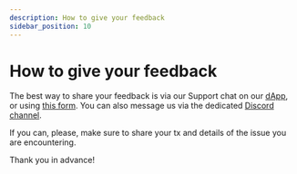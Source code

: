 ```yaml
---
description: How to give your feedback
sidebar_position: 10
---
```



# How to give your feedback

The best way to share your feedback is via our Support chat on our [dApp](https://app.mangrove.exchange/), or using [this form](https://tally.so/r/w54D5Q).
You can also message us via the dedicated [Discord channel](https://discord.gg/rk9Qthz5YE).

If you can, please, make sure to share your tx and details of the issue you are encountering.

Thank you in advance!